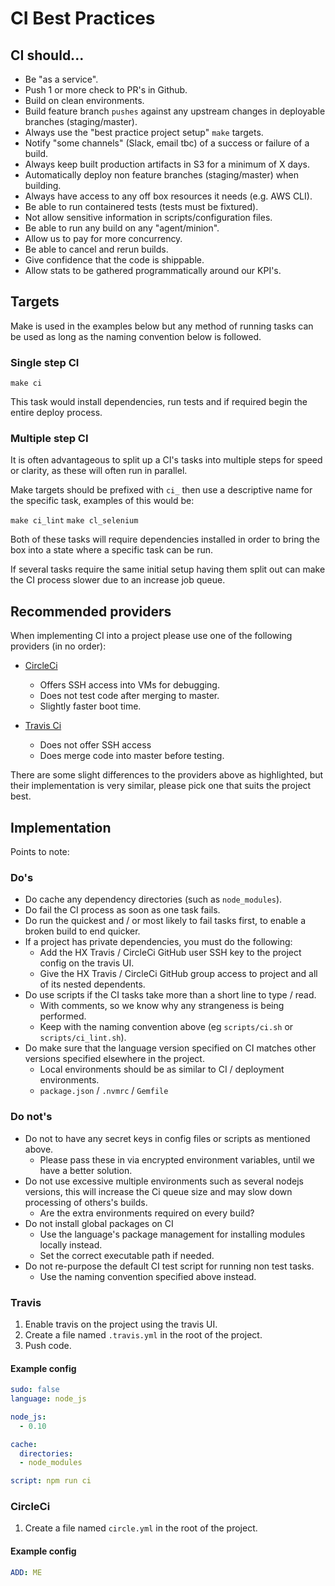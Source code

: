 # CI Best Practices

## CI should...

- Be "as a service".
- Push 1 or more check to PR's in Github.
- Build on clean environments.
- Build feature branch `pushes` against any upstream changes in deployable branches (staging/master).
- Always use the "best practice project setup" `make` targets.
- Notify "some channels" (Slack, email tbc) of a success or failure of a build.
- Always keep built production artifacts in S3 for a minimum of X days.
- Automatically deploy non feature branches (staging/master) when building.
- Always have access to any off box resources it needs (e.g. AWS CLI).
- Be able to run containered tests (tests must be fixtured).
- Not allow sensitive information in scripts/configuration files.
- Be able to run any build on any "agent/minion".
- Allow us to pay for more concurrency.
- Be able to cancel and rerun builds.
- Give confidence that the code is shippable.
- Allow stats to be gathered programmatically around our KPI's.

## Targets

Make is used in the examples below but any method of running tasks can be used as long as the naming convention below is followed.

### Single step CI

`make ci`

This task would install dependencies, run tests and if required begin the entire deploy process.

### Multiple step CI

It is often advantageous to split up a CI's tasks into multiple steps for speed or clarity, as these will often run in parallel.

Make targets should be prefixed with `ci_` then use a descriptive name for the specific task, examples of this would be:

`make ci_lint`
`make cl_selenium`

Both of these tasks will require dependencies installed in order to bring the box into a state where a specific task can be run.

If several tasks require the same initial setup having them split out can make the CI process slower due to an increase job queue.

## Recommended providers

When implementing CI into a project please use one of the following providers (in no order):

* [CircleCi](https://circleci.com/)
    * Offers SSH access into VMs for debugging.
    * Does not test code after merging to master.
    * Slightly faster boot time.

* [Travis Ci](http://docs.travis-ci.com/)
    * Does not offer SSH access
    * Does merge code into master before testing.

There are some slight differences to the providers above as highlighted, but their implementation is very similar, please pick one that suits the project best.

## Implementation

Points to note:

### Do's

* Do cache any dependency directories (such as `node_modules`).
* Do fail the CI process as soon as one task fails.
* Do run the quickest and / or most likely to fail tasks first, to enable a broken build to end quicker.
* If a project has private dependencies, you must do the following:
    * Add the HX Travis / CircleCi GitHub user SSH key to the project config on the travis UI.
    * Give the HX Travis / CircleCi GitHub group access to project and all of its nested dependents.
* Do use scripts if the CI tasks take more than a short line to type / read.
    * With comments, so we know why any strangeness is being performed.
    * Keep with the naming convention above (eg `scripts/ci.sh` or `scripts/ci_lint.sh`).
* Do make sure that the language version specified on CI matches other versions specified elsewhere in the project.
    * Local environments should be as similar to CI / deployment environments.
    * `package.json` / `.nvmrc` / `Gemfile`

### Do not's

* Do not to have any secret keys in config files or scripts as mentioned above.
    * Please pass these in via encrypted environment variables, until we have a better solution.
* Do not use excessive multiple environments such as several nodejs versions, this will increase the Ci queue size and may slow down processing of others's builds.
    * Are the extra environments required on every build?
* Do not install global packages on CI
    * Use the language's package management for installing modules locally instead.
    * Set the correct executable path if needed.
* Do not re-purpose the default CI test script for running non test tasks.
    * Use the naming convention specified above instead.

### Travis

1. Enable travis on the project using the travis UI.
1. Create a file named `.travis.yml` in the root of the project.
1. Push code.

#### Example config

```YAML
sudo: false
language: node_js

node_js:
  - 0.10

cache:
  directories:
  - node_modules

script: npm run ci
```

### CircleCi

1. Create a file named `circle.yml` in the root of the project.

#### Example config

```YAML
ADD: ME
```